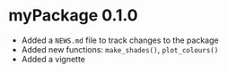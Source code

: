 # myPackage 0.1.0

* Added a `NEWS.md` file to track changes to the package
* Added new functions: `make_shades()`, `plot_colours()`
* Added a vignette
